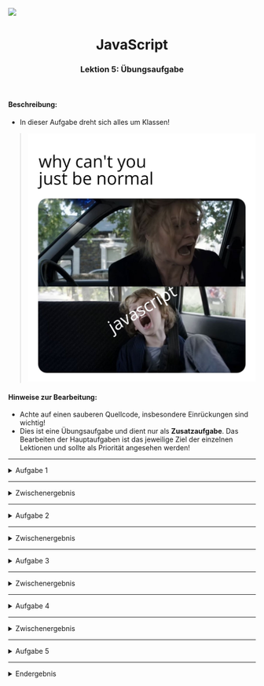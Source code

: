 ![](https://us-central1-progress-markdown.cloudfunctions.net/progress/78)
<h1 align="center">JavaScript</h1>
<h3 align="center">Lektion 5: Übungsaufgabe</h3>
<br>

#### Beschreibung:

- In dieser Aufgabe dreht sich alles um Klassen!
>![](img/meme-uebung7.png)
#### Hinweise zur Bearbeitung:

- Achte auf einen sauberen Quellcode, insbesondere Einrückungen sind wichtig!
- Dies ist eine Übungsaufgabe und dient nur als **Zusatzaufgabe**. Das Bearbeiten der
  Hauptaufgaben ist das jeweilige Ziel der einzelnen Lektionen und sollte als Priorität angesehen werden!

---

<details>
<summary>Aufgabe 1</summary>

Im ersten Teil dieser Aufgabe siehst du noch einmal, wie eine Klasse geschrieben wird. Nun nutze die vorgegebene Klasse,
um einen neuen `Apfel` namens `apfel` zu erstellen. Dieser soll die Fabre `rot` haben!

</details>

___

<details>
<summary>Zwischenergebnis</summary>

Das Ganze sollte ungefähr so in deiner Konsole aussehen. Stresse dich nicht, wenn es nicht GENAU so bei dir aussieht. Wichtig
ist nur, dass rot dort steht. Ignoriere auch alles, was unterhalb von Aufgabe 2 steht. Dazu kommen wir, wenn wir die anderen
Aufgaben bearbeiten!
>![](img/uebung7-1.png)

</details>

---

<details>
<summary>Aufgabe 2</summary>

Nun schauen wir uns erneut eine Klasse an. In dieser soll eine Methode (So nennt man funktionen innerhalb von Klassen) erstellt
werden. Nenne deine Methode `hupen`. Hupen soll eine `console.debug` Funktion beinhalten. Durch diese gebe `honk honk`
aus.

</details>

___

<details>
<summary>Zwischenergebnis</summary>

Das Ganze sollte ungefähr so in deiner Konsole aussehen. Stresse dich nicht, wenn es nicht GENAU so bei dir aussieht. Wichtig
ist, dass honk honk ausgegeben wird. Ignoriere auch alles, was unterhalb von Aufgabe 3 steht. Dazu kommen wir, wenn wir 
die anderen Aufgaben bearbeiten!
>![](img/uebung7-2.png)

</details>

---

<details>
<summary>Aufgabe 3</summary>

Hier wurde wieder eine komplette Klasse vorgegeben und auch schon ein Objekt mini erstellt. Gebe nun die Farbe des minis 
aus und führe auch dessen Methode aus.
**Hinweis:** Wenn du dir nicht ganz sicher bist, wie du das machen sollst, schau einmal in den vorgegebenen Code der vorherigen
Aufgaben!

</details>

___

<details>
<summary>Zwischenergebnis</summary>

Das Ganze sollte ungefähr so in deiner Konsole aussehen. Stresse dich nicht, wenn es nicht GENAU so bei dir aussieht. Wichtig
ist nur, dass blau und honk honk ausgegeben werden. Ignoriere auch alles, was unterhalb von Aufgabe 4 steht. Dazu kommen
wir, wenn wir die anderen Aufgaben bearbeiten!
>![](img/uebung7-3.png)

</details>

---

<details>
<summary>Aufgabe 4</summary>

Super gemacht! Wir sind bald schon durch! Schauen wir uns jetzt noch einmal den Konstruktor genauer an. Schreibe einen Konstruktor
für unsere Klasse. In diesem wollen wir das `baujahr` als eingabe haben. Vergiss nicht, hier auch das Schlüsselwort `this` 
zu verwenden!

</details>

___

<details>
<summary>Zwischenergebnis</summary>

Das Ganze sollte ungefähr so in deiner Konsole aussehen. Stresse dich nicht, wenn es nicht GENAU so bei dir aussieht. Wichtig
ist nur, dass das Jahr 1980 ausgegeben wird. Ignoriere auch alles, was unterhalb von Aufgabe 5 steht. Dazu kommen wir, wenn 
wir die anderen Aufgaben bearbeiten!
>![](img/uebung7-4.png)

</details>

---

<details>
<summary>Aufgabe 5</summary>

Sehr gut! Nun haben wir alle Einzelteile einer Klasse einmal gesehen und selbst geschrieben. Auf zum Finale: schreibe nun 
eine Klasse komplett selbst. Nenne die Klasse `Elektroauto`. Schreibe den Konstruktor. Über diesen soll nachher die `farbe`
gewählt werden. Schreibe auch die von den anderen Aufgaben bekannte Funktion `hupen`. Diese soll auch wieder `honk honk` 
ausgeben. Schlußendlich erstelle noch dein neues `Elektroauto` mit dem Namen `tesla`. Dieser soll `grau` sein.

</details>

___

<details>
<summary>Endergebnis</summary>
In dieser Übung hast du zum ersten Mal deine eigenen Klassen geschrieben und die verschiedenen Einzelteile von Klassen kennengelernt. 
Die Lösungen für Aufgaben 1 bis 4 sind jeweils in den Zwischenergebnissen, allerdings bekommst du hier nochmal alles auf
einen Blick. Am Ende sollte es bei dir ungefähr so aussehen:

> Aufgabe 1:![](img/uebung7-1.png)  
> Aufgabe 2:![](img/uebung7-2.png)  
> Aufgabe 3:![](img/uebung7-3.png)  
> Aufgabe 4:![](img/uebung7-4.png)
> Aufgabe 5:![](img/uebung7-5.png)

</details>